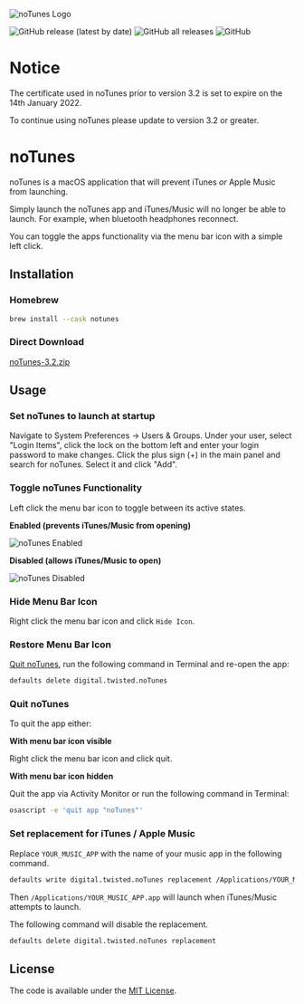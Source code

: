 ![noTunes Logo](/screenshots/app-icon.png)

![GitHub release (latest by date)](https://img.shields.io/github/v/release/tombonez/notunes)
![GitHub all releases](https://img.shields.io/github/downloads/tombonez/notunes/total)
![GitHub](https://img.shields.io/github/license/tombonez/notunes)

# Notice

The certificate used in noTunes prior to version 3.2 is set to expire on the 14th January 2022.

To continue using noTunes please update to version 3.2 or greater.

# noTunes

noTunes is a macOS application that will prevent iTunes _or_ Apple Music from launching.

Simply launch the noTunes app and iTunes/Music will no longer be able to launch. For example, when bluetooth headphones reconnect.

You can toggle the apps functionality via the menu bar icon with a simple left click.

## Installation

### Homebrew

```bash
brew install --cask notunes
```

### Direct Download

[noTunes-3.2.zip](https://github.com/tombonez/noTunes/releases/download/v3.2/noTunes-3.2.zip)

## Usage

### Set noTunes to launch at startup

Navigate to System Preferences -> Users & Groups.  Under your user, select "Login Items", click the lock on the bottom left and enter your login password to make changes.  Click the plus sign (+) in the main panel and search for noTunes.  Select it and click "Add".

### Toggle noTunes Functionality

Left click the menu bar icon to toggle between its active states.

**Enabled (prevents iTunes/Music from opening)**

![noTunes Enabled](/screenshots/menubar-enabled.png)

**Disabled (allows iTunes/Music to open)**

![noTunes Disabled](/screenshots/menubar-disabled.png)

### Hide Menu Bar Icon

Right click the menu bar icon and click `Hide Icon`.

### Restore Menu Bar Icon

[Quit noTunes](#quit-notunes), run the following command in Terminal and re-open the app:

```bash
defaults delete digital.twisted.noTunes
```

### Quit noTunes

To quit the app either:

**With menu bar icon visible**

Right click the menu bar icon and click quit.

**With menu bar icon hidden**

Quit the app via Activity Monitor or run the following command in Terminal:

```bash
osascript -e 'quit app "noTunes"'
```

### Set replacement for iTunes / Apple Music

Replace `YOUR_MUSIC_APP` with the name of your music app in the following command.
```bash
defaults write digital.twisted.noTunes replacement /Applications/YOUR_MUSIC_APP.app
```

Then `/Applications/YOUR_MUSIC_APP.app` will launch when iTunes/Music attempts to launch.

The following command will disable the replacement.

```bash
defaults delete digital.twisted.noTunes replacement
```

## License

The code is available under the [MIT License](https://github.com/tombonez/notunes/blob/master/LICENSE).
